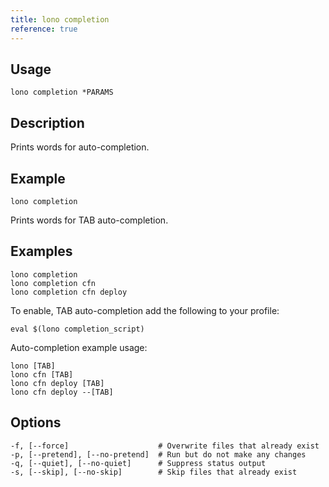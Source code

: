 ```yaml
---
title: lono completion
reference: true
---
```


## Usage

    lono completion *PARAMS

## Description

Prints words for auto-completion.

## Example

    lono completion

Prints words for TAB auto-completion.

## Examples

    lono completion
    lono completion cfn
    lono completion cfn deploy

To enable, TAB auto-completion add the following to your profile:

    eval $(lono completion_script)

Auto-completion example usage:

    lono [TAB]
    lono cfn [TAB]
    lono cfn deploy [TAB]
    lono cfn deploy --[TAB]


## Options

```
-f, [--force]                    # Overwrite files that already exist
-p, [--pretend], [--no-pretend]  # Run but do not make any changes
-q, [--quiet], [--no-quiet]      # Suppress status output
-s, [--skip], [--no-skip]        # Skip files that already exist
```

